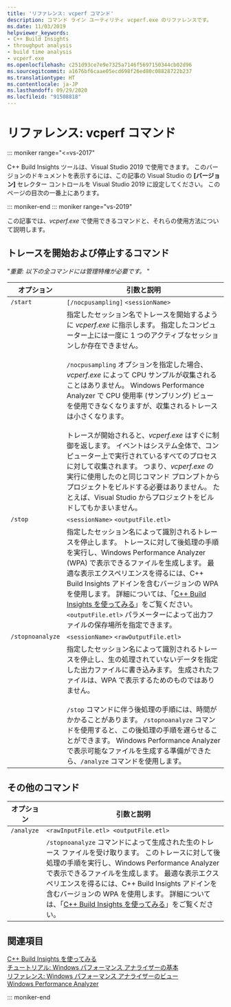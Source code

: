 ```yaml
---
title: 'リファレンス: vcperf コマンド'
description: コマンド ライン ユーティリティ vcperf.exe のリファレンスです。
ms.date: 11/03/2019
helpviewer_keywords:
- C++ Build Insights
- throughput analysis
- build time analysis
- vcperf.exe
ms.openlocfilehash: c251d93ce7e9e7325a7146f5697150344cb02d96
ms.sourcegitcommit: a1676bf6caae05ecd698f26ed80c08828722b237
ms.translationtype: HT
ms.contentlocale: ja-JP
ms.lasthandoff: 09/29/2020
ms.locfileid: "91508818"
---
```

# <a name="reference-vcperf-commands"></a>リファレンス: vcperf コマンド

::: moniker range="<=vs-2017"

C++ Build Insights ツールは、Visual Studio 2019 で使用できます。 このバージョンのドキュメントを表示するには、この記事の Visual Studio の **[バージョン]** セレクター コントロールを Visual Studio 2019 に設定してください。 このページの目次の一番上にあります。

::: moniker-end
::: moniker range="vs-2019"

この記事では、*vcperf.exe* で使用できるコマンドと、それらの使用方法について説明します。

## <a name="commands-to-start-and-stop-traces"></a>トレースを開始および停止するコマンド

"*重要: 以下の全コマンドには管理特権が必要です。* "

| オプション           | 引数と説明 |
|------------------|---------------------------|
| `/start`         | `[/nocpusampling]` `<sessionName>` |
|                  | 指定したセッション名でトレースを開始するように *vcperf.exe* に指示します。 指定したコンピューター上には一度に 1 つのアクティブなセッションしか存在できません。 <br/><br/> `/nocpusampling` オプションを指定した場合、*vcperf.exe* によって CPU サンプルが収集されることはありません。 Windows Performance Analyzer で CPU 使用率 (サンプリング) ビューを使用できなくなりますが、収集されるトレースは小さくなります。 <br/><br/> トレースが開始されると、*vcperf.exe* はすぐに制御を返します。 イベントはシステム全体で、コンピューター上で実行されているすべてのプロセスに対して収集されます。 つまり、*vcperf.exe* の実行に使用したのと同じコマンド プロンプトからプロジェクトをビルドする必要はありません。 たとえば、Visual Studio からプロジェクトをビルドしてもかまいません。 |
| `/stop`          | `<sessionName>` `<outputFile.etl>` |
|                  | 指定したセッション名によって識別されるトレースを停止します。 トレースに対して後処理の手順を実行し、Windows Performance Analyzer (WPA) で表示できるファイルを生成します。 最適な表示エクスペリエンスを得るには、C++ Build Insights アドインを含むバージョンの WPA を使用します。 詳細については、「[C++ Build Insights を使ってみる](../get-started-with-cpp-build-insights.md)」をご覧ください。 `<outputFile.etl>` パラメーターによって出力ファイルの保存場所を指定できます。 |
| `/stopnoanalyze` | `<sessionName>` `<rawOutputFile.etl>` |
|                  | 指定したセッション名によって識別されるトレースを停止し、生の処理されていないデータを指定した出力ファイルに書き込みます。 生成されたファイルは、WPA で表示するためのものではありません。 <br/><br/> `/stop` コマンドに伴う後処理の手順には、時間がかかることがあります。 `/stopnoanalyze` コマンドを使用すると、この後処理の手順を遅らせることができます。 Windows Performance Analyzer で表示可能なファイルを生成する準備ができたら、`/analyze` コマンドを使用します。 |

## <a name="miscellaneous-commands"></a>その他のコマンド

| オプション     | 引数と説明 |
|------------|---------------------------|
| `/analyze` | `<rawInputFile.etl> <outputFile.etl>` |
|            | `/stopnoanalyze` コマンドによって生成された生のトレース ファイルを受け取ります。 このトレースに対して後処理の手順を実行し、Windows Performance Analyzer で表示できるファイルを生成します。 最適な表示エクスペリエンスを得るには、C++ Build Insights アドインを含むバージョンの WPA を使用します。 詳細については、「[C++ Build Insights を使ってみる](../get-started-with-cpp-build-insights.md)」をご覧ください。 |

## <a name="see-also"></a>関連項目

[C++ Build Insights を使ってみる](../get-started-with-cpp-build-insights.md)\
[チュートリアル: Windows パフォーマンス アナライザーの基本](../tutorials/wpa-basics.md)\
[リファレンス: Windows パフォーマンス アナライザーのビュー](wpa-views.md)\
[Windows Performance Analyzer](/windows-hardware/test/wpt/windows-performance-analyzer)

::: moniker-end
